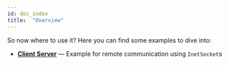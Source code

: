```yaml
---
id: doc_index
title:  "Overview"
---
```


So now where to use it? Here you can find some examples to dive into:

 - **[Client Server](client_server.md)** — Example for remote communication using `InetSocket`s 
